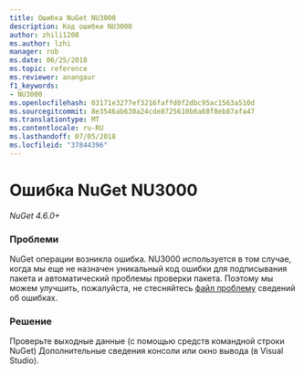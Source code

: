 ```yaml
---
title: Ошибка NuGet NU3000
description: Код ошибки NU3000
author: zhili1208
ms.author: lzhi
manager: rob
ms.date: 06/25/2018
ms.topic: reference
ms.reviewer: anangaur
f1_keywords:
- NU3000
ms.openlocfilehash: 03171e3277ef3216faffd0f2dbc95ac1563a510d
ms.sourcegitcommit: 8e3546ab630a24cde8725610b6a68f8eb87afa47
ms.translationtype: MT
ms.contentlocale: ru-RU
ms.lasthandoff: 07/05/2018
ms.locfileid: "37844396"
---
```

# <a name="nuget-error-nu3000"></a>Ошибка NuGet NU3000

*NuGet 4.6.0+*

### <a name="issue"></a>Проблеми
NuGet операции возникла ошибка. NU3000 используется в том случае, когда мы еще не назначен уникальный код ошибки для подписывания пакета и автоматический проблемы проверки пакета. Поэтому мы можем улучшить, пожалуйста, не стесняйтесь [файл проблему](https://github.com/nuget/home/issues) сведений об ошибках.

### <a name="solution"></a>Решение
Проверьте выходные данные (с помощью средств командной строки NuGet) Дополнительные сведения консоли или окно вывода (в Visual Studio).

